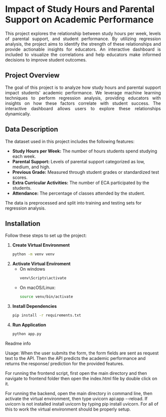 # Impact of Study Hours and Parental Support on Academic Performance

<p align = 'justify'>
  This project explores the relationship between study hours per week, levels of parental support, and student performance. By utilizing regression analysis,
the project aims to identify the strength of these relationships and provide actionable insights for educators. An interactive dashboard is included to visualize
the correlations and help educators make informed decisions to improve student outcomes.
</p>

## Project Overview
<p align = 'justify'>
The goal of this project is to analyze how study hours and parental support impact students' academic performance. We leverage machine learning techniques to perform
regression analysis, providing educators with insights on how these factors correlate with student success. The interactive dashboard allows users to explore these
relationships dynamically.
</p>

## Data Description

The dataset used in this project includes the following features:
- **Study Hours per Week:** The number of hours students spend studying each week.
- **Parental Support:** Levels of parental support categorized as low, medium, and high.
- **Previous Grade:** Measured through student grades or standardized test scores.
- **Extra Curricular Activities:** The number of ECA participated by the students.
- **Attendance:** The percentage of classes attended by the student.

The data is preprocessed and split into training and testing sets for regression analysis.

## Installation

Follow these steps to set up the project:

1. **Create Virtual Environment**
    ```bash
    python -m venv venv
    ```
2. **Activate Virtual Enviroment**
    - On windows
      ```bash
      venv\Scripts\activate
      ```
    - On macOS/Linux:
      ```bash
      source venv/bin/activate
      ```
3. **Install Dependencies**
    ```bash
    pip install -r requirements.txt
    ```
4. **Run Application**
    ```bash
    python app.py
    ```


Readme info

Usage: 
  When the user submits the form, the form fields are sent as request text to the API. Then the API predicts the academic performance and returns the response/ prediction for the provided features.

  For running the frontend script, first open the main directory and then navigate to frontend folder then open the index.html file by double click on it.

  For running the backend, open the main directory in command line, then activate the virtual environment, then type uvicorn api:app --reload. If uvicorn is not installed install uvicorn by typing pip install uvicorn. For all of this to work the virtual environment should be properly setup.

    
